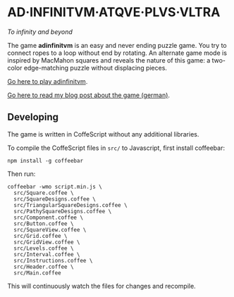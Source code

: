 AD·INFINITVM·ATQVE·PLVS·VLTRA
=============================

*To infinity and beyond*

The game **adinfinitvm** is an easy and never ending puzzle game. You try to
connect ropes to a loop without end by rotating. An alternate game mode
is inspired by MacMahon squares and reveals the nature of this game: a two-color
edge-matching puzzle without displacing pieces.

[Go here to play adinfinitvm](http://bxt.github.io/adinfinitvm/).

[Go here to read my blog post about the game (german)](http://bernhardhaeussner.de/blog/134_Ein_sch%C3%B6nes_Online-Spiel_names_adinfinitvm).

Developing
----------

The game is written in CoffeScript without any additional libraries.

To compile the CoffeScript files in `src/` to Javascript, first install coffeebar:

    npm install -g coffeebar

Then run:

    coffeebar -wmo script.min.js \
      src/Square.coffee \
      src/SquareDesigns.coffee \
      src/TriangularSquareDesigns.coffee \
      src/PathySquareDesigns.coffee \
      src/Component.coffee \
      src/Button.coffee \
      src/SquareView.coffee \
      src/Grid.coffee \
      src/GridView.coffee \
      src/Levels.coffee \
      src/Interval.coffee \
      src/Instructions.coffee \
      src/Header.coffee \
      src/Main.coffee

This will continuously watch the files for changes and recompile.
